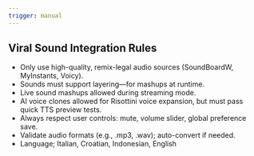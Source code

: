 ```yaml
---
trigger: manual
---
```


## Viral Sound Integration Rules

- Only use high-quality, remix-legal audio sources (SoundBoardW, MyInstants, Voicy).  
- Sounds must support layering—for mashups at runtime.  
- Live sound mashups allowed during streaming mode.  
- AI voice clones allowed for Risottini voice expansion, but must pass quick TTS preview tests.  
- Always respect user controls: mute, volume slider, global preference save.  
- Validate audio formats (e.g., .mp3, .wav); auto-convert if needed.
- Language; Italian, Croatian, Indonesian, English
